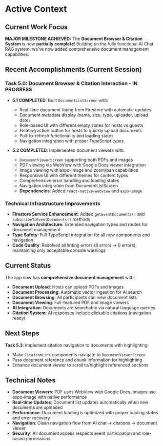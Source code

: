 # Active Context

## Current Work Focus

**MAJOR MILESTONE ACHIEVED:** The **Document Browser & Citation System** is now **partially complete**! Building on the fully functional AI Chat RAG system, we've now added comprehensive document management capabilities.

## Recent Accomplishments (Current Session)

### Task 5.0: Document Browser & Citation Interaction - IN PROGRESS
- **5.1 COMPLETED**: Built `DocumentListScreen` with:
  - Real-time document listing from Firestore with automatic updates
  - Document metadata display (name, size, type, uploader, upload date)
  - Role-based UI with different empty states for hosts vs guests
  - Floating action button for hosts to quickly upload documents
  - Pull-to-refresh functionality and loading states
  - Navigation integration with proper TypeScript types

- **5.2 COMPLETED**: Implemented document viewers with:
  - `DocumentViewerScreen` supporting both PDFs and images
  - PDF viewing via WebView with Google Docs viewer integration
  - Image viewing with expo-image and zoom/pan capabilities
  - Responsive UI with different themes for content types
  - Comprehensive error handling and loading states
  - Navigation integration from DocumentListScreen
  - **Dependencies**: Added `react-native-webview` and `expo-image`

### Technical Infrastructure Improvements
- **Firestore Service Enhancement**: Added `getEventDocuments()` and `subscribeToEventDocuments()` methods
- **Navigation Architecture**: Extended navigation types and routes for document management
- **Type Safety**: Full TypeScript integration for all new components and navigation
- **Code Quality**: Resolved all linting errors (8 errors → 0 errors), maintaining only acceptable console warnings

## Current Status

The app now has **comprehensive document management** with:
- **Document Upload**: Hosts can upload PDFs and images
- **Document Processing**: Automatic vector ingestion for AI search
- **Document Browsing**: All participants can view document lists
- **Document Viewing**: Full-featured PDF and image viewers
- **AI Integration**: Documents are searchable via natural language queries
- **Citation System**: AI responses include clickable citations (navigation ready)

## Next Steps

**Task 5.3**: Implement citation navigation to documents with highlighting:
- Make `CitationLink` components navigate to `DocumentViewerScreen`
- Pass document reference and chunk information for highlighting
- Enhance document viewer to scroll to/highlight referenced sections

## Technical Notes

- **Document Viewers**: PDF uses WebView with Google Docs, images use expo-image with native performance
- **Real-time Updates**: Document list updates automatically when new documents are uploaded
- **Performance**: Document loading is optimized with proper loading states and error recovery
- **Navigation**: Clean navigation flow from AI chat → citations → document viewer
- **Security**: All document access respects event participation and role-based permissions 